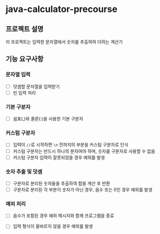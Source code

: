 # java-calculator-precourse

## 프로젝트 설명
이 프로젝트는 입력한 문자열에서 숫자를 추출하여 더하는 계산기

## 기능 요구사항

### 문자열 입력

- [ ] 덧셈할 문자열을 입력받기 
- [ ] 빈 입력 처리

### 기본 구분자 
- [ ] 쉼표(,)와 콜론(:)을 사용한 기본 구분자

### 커스텀 구분자

- [ ] 입력이 `//`로 시작하면 `\n` 전까지의 부분을 커스텀 구분자로 인식
- [ ] 커스텀 구분자는 반드시 하나의 문자여야 하며, 숫자를 구분자로 사용할 수 없음
- [ ] 커스텀 구분자 입력이 잘못되었을 경우 예외를 발생

### 숫자 추출 및 덧셈

- [ ] 구분자로 분리된 숫자들을 추출하여 합을 계산 후 반환
- [ ] 구분자로 분리된 각 부분이 숫자가 아닌 경우, 음수 또는 0인 경우 예외를 발생

### 예외 처리

- [ ] 음수가 포함된 경우 예외 메시지와 함께 프로그램을 종료
- [ ] 입력 형식이 올바르지 않을 경우 예외를 발생

